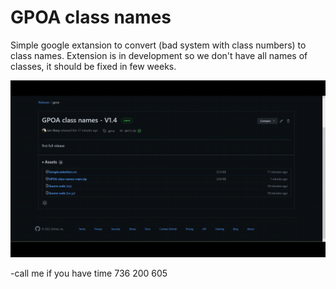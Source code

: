 # GPOA class names
Simple google extansion to convert (bad system with class numbers) to class names. Extension is in development so we don't have all names of classes, it should be fixed in few weeks.

![](https://github.com/Jan-Slany/GPOA-class-names/blob/main/tutorial.gif)

-call me if you have time 736 200 605
